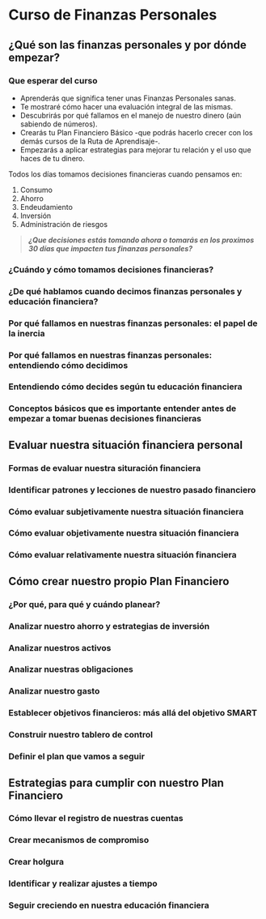 # Curso de Finanzas Personales

## ¿Qué son las finanzas personales y por dónde empezar?

### Que esperar del curso

* Aprenderás que significa tener unas Finanzas Personales sanas.
* Te mostraré cómo hacer una evaluación integral de las mismas.
* Descubrirás por qué fallamos en el manejo de nuestro dinero (aún sabiendo de números).
* Crearás tu Plan Financiero Básico -que podrás hacerlo crecer con los demás cursos de la Ruta de Aprendisaje-.
* Empezarás a aplicar estrategias para mejorar tu relación y el uso que haces de tu dinero.

Todos los días tomamos decisiones financieras cuando pensamos en:

1. Consumo
2. Ahorro
3. Endeudamiento
4. Inversión
5. Administración de riesgos

>***¿Que decisiones estás tomando ahora o tomarás en los proximos 30 días que impacten tus finanzas personales?***

### ¿Cuándo y cómo tomamos decisiones financieras?

### ¿De qué hablamos cuando decimos finanzas personales y educación financiera?

### Por qué fallamos en nuestras finanzas personales: el papel de la inercia

### Por qué fallamos en nuestras finanzas personales: entendiendo cómo decidimos

### Entendiendo cómo decides según tu educación financiera

### Conceptos básicos que es importante entender antes de empezar a tomar buenas decisiones financieras

## Evaluar nuestra situación financiera personal

### Formas de evaluar nuestra situración financiera

### Identificar patrones y lecciones de nuestro pasado financiero

### Cómo evaluar subjetivamente nuestra situación financiera

### Cómo evaluar objetivamente nuestra situación financiera

### Cómo evaluar relativamente nuestra situación financiera

## Cómo crear nuestro propio Plan Financiero

### ¿Por qué, para qué y cuándo planear?

### Analizar nuestro ahorro y estrategias de inversión

### Analizar nuestros activos

### Analizar nuestras obligaciones

### Analizar nuestro gasto

### Establecer objetivos financieros: más allá del objetivo SMART

### Construir nuestro tablero de control

### Definir el plan que vamos a seguir

## Estrategias para cumplir con nuestro Plan Financiero

### Cómo llevar el registro de nuestras cuentas

### Crear mecanismos de compromiso

### Crear holgura

### Identificar y realizar ajustes a tiempo

### Seguir creciendo en nuestra educación financiera
